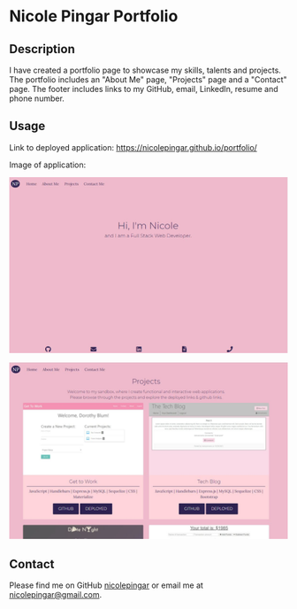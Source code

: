 # Nicole Pingar Portfolio

## Description 

I have created a portfolio page to showcase my skills, talents and projects. The portfolio includes an "About Me" page, "Projects" page and a "Contact" page. The footer includes links to my GitHub, email, LinkedIn, resume and phone number. 

## Usage

Link to deployed application: https://nicolepingar.github.io/portfolio/

Image of application:

![Homepage](public/images/home.jpg)

![Projects Page](public/images/projects.jpg)

## Contact 

Please find me on GitHub [nicolepingar](https://github.com/nicolepingar) or email me at nicolepingar@gmail.com.